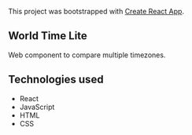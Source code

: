 This project was bootstrapped with [Create React App](https://github.com/facebook/create-react-app).

## World Time Lite

Web component to compare multiple timezones.

## Technologies used

- React
- JavaScript
- HTML
- CSS

